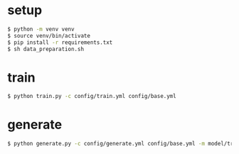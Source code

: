 # setup
```sh
$ python -m venv venv
$ source venv/bin/activate
$ pip install -r requirements.txt
$ sh data_preparation.sh
```

# train
```sh
$ python train.py -c config/train.yml config/base.yml
```

# generate

```sh
$ python generate.py -c config/generate.yml config/base.yml -m model/trained
```
